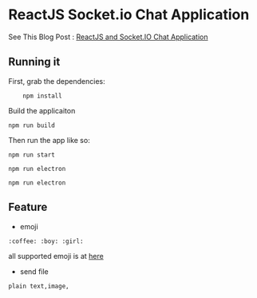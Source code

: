 # ReactJS Socket.io Chat Application

See This Blog Post : [ReactJS and Socket.IO Chat Application](http://danialk.github.io/blog/2013/06/16/reactjs-and-socket-dot-io-chat-application/)

## Running it

First, grab the dependencies:
```
    npm install
```

Build the applicaiton
	
	npm run build

Then run the app like so:

```
npm run start
```
```
npm run electron
```
```
npm run electron
```

## Feature
- emoji
```
:coffee: :boy: :girl: 
```
all supported emoji is at [here](https://raw.githubusercontent.com/omnidan/node-emoji/master/lib/emoji.json)

- send file
```
plain text,image,
```